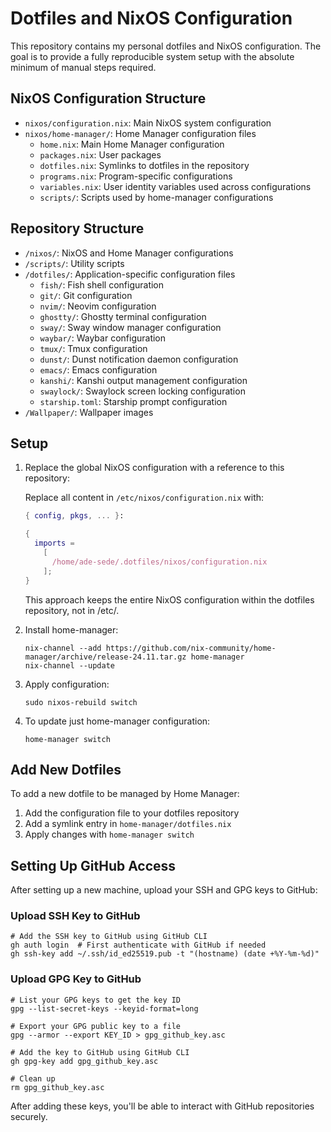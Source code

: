 # Dotfiles and NixOS Configuration

This repository contains my personal dotfiles and NixOS configuration. The goal is to provide a fully reproducible system setup with the absolute minimum of manual steps required.

## NixOS Configuration Structure

- `nixos/configuration.nix`: Main NixOS system configuration
- `nixos/home-manager/`: Home Manager configuration files
  - `home.nix`: Main Home Manager configuration
  - `packages.nix`: User packages
  - `dotfiles.nix`: Symlinks to dotfiles in the repository
  - `programs.nix`: Program-specific configurations
  - `variables.nix`: User identity variables used across configurations
  - `scripts/`: Scripts used by home-manager configurations

## Repository Structure

- `/nixos/`: NixOS and Home Manager configurations
- `/scripts/`: Utility scripts
- `/dotfiles/`: Application-specific configuration files
  - `fish/`: Fish shell configuration
  - `git/`: Git configuration
  - `nvim/`: Neovim configuration
  - `ghostty/`: Ghostty terminal configuration
  - `sway/`: Sway window manager configuration
  - `waybar/`: Waybar configuration
  - `tmux/`: Tmux configuration
  - `dunst/`: Dunst notification daemon configuration
  - `emacs/`: Emacs configuration
  - `kanshi/`: Kanshi output management configuration
  - `swaylock/`: Swaylock screen locking configuration
  - `starship.toml`: Starship prompt configuration
- `/Wallpaper/`: Wallpaper images

## Setup

1. Replace the global NixOS configuration with a reference to this repository:
   
   Replace all content in `/etc/nixos/configuration.nix` with:
   ```nix
   { config, pkgs, ... }:

   {
     imports =
       [
         /home/ade-sede/.dotfiles/nixos/configuration.nix
       ];
   }
   ```
   This approach keeps the entire NixOS configuration within the dotfiles repository, not in /etc/.

2. Install home-manager: 
   ```
   nix-channel --add https://github.com/nix-community/home-manager/archive/release-24.11.tar.gz home-manager
   nix-channel --update
   ```

3. Apply configuration:
   ```
   sudo nixos-rebuild switch
   ```

4. To update just home-manager configuration:
   ```
   home-manager switch
   ```

## Add New Dotfiles

To add a new dotfile to be managed by Home Manager:

1. Add the configuration file to your dotfiles repository
2. Add a symlink entry in `home-manager/dotfiles.nix`
3. Apply changes with `home-manager switch`

## Setting Up GitHub Access

After setting up a new machine, upload your SSH and GPG keys to GitHub:

### Upload SSH Key to GitHub

```fish
# Add the SSH key to GitHub using GitHub CLI
gh auth login  # First authenticate with GitHub if needed
gh ssh-key add ~/.ssh/id_ed25519.pub -t "(hostname) (date +%Y-%m-%d)"
```

### Upload GPG Key to GitHub

```fish
# List your GPG keys to get the key ID
gpg --list-secret-keys --keyid-format=long

# Export your GPG public key to a file
gpg --armor --export KEY_ID > gpg_github_key.asc

# Add the key to GitHub using GitHub CLI
gh gpg-key add gpg_github_key.asc

# Clean up
rm gpg_github_key.asc
```

After adding these keys, you'll be able to interact with GitHub repositories securely.